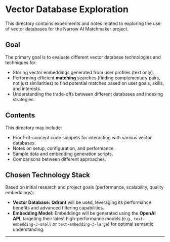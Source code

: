 # Vector Database Exploration

This directory contains experiments and notes related to exploring the use of vector databases for the Narrow AI Matchmaker project.

## Goal

The primary goal is to evaluate different vector database technologies and techniques for:

*   Storing vector embeddings generated from user profiles (text only).
*   Performing efficient **matching** searches (finding complementary pairs, not just similarities) to find potential matches based on user goals, skills, and interests.
*   Understanding the trade-offs between different databases and indexing strategies.

## Contents

This directory may include:
*   Proof-of-concept code snippets for interacting with various vector databases.
*   Notes on setup, configuration, and performance.
*   Sample data and embedding generation scripts.
*   Comparisons between different approaches.

## Chosen Technology Stack

Based on initial research and project goals (performance, scalability, quality embeddings):

*   **Vector Database:** **Qdrant** will be used, leveraging its performance benefits and advanced filtering capabilities.
*   **Embedding Model:** Embeddings will be generated using the **OpenAI API**, targeting their latest high-performance models (e.g., `text-embedding-3-small` or `text-embedding-3-large`) for optimal semantic understanding.
****